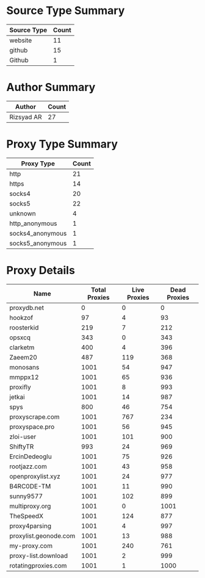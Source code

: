 # Source Type Summary

| Source Type | Count |
|-------------|-------|
| website | 11 |
| github | 15 |
| Github | 1 |


# Author Summary

| Author | Count |
|--------|-------|
| Rizsyad AR | 27 |


# Proxy Type Summary

| Proxy Type | Count |
|------------|-------|
| http | 21 |
| https | 14 |
| socks4 | 20 |
| socks5 | 22 |
| unknown | 4 |
| http_anonymous | 1 |
| socks4_anonymous | 1 |
| socks5_anonymous | 1 |


# Proxy Details

| Name | Total Proxies | Live Proxies | Dead Proxies |
|------|---------------|--------------|---------------|
| proxydb.net | 0 | 0 | 0 |
| hookzof | 97 | 4 | 93 |
| roosterkid | 219 | 7 | 212 |
| opsxcq | 343 | 0 | 343 |
| clarketm | 400 | 4 | 396 |
| Zaeem20 | 487 | 119 | 368 |
| monosans | 1001 | 54 | 947 |
| mmppx12 | 1001 | 65 | 936 |
| proxifly | 1001 | 8 | 993 |
| jetkai | 1001 | 14 | 987 |
| spys | 800 | 46 | 754 |
| proxyscrape.com | 1001 | 767 | 234 |
| proxyspace.pro | 1001 | 56 | 945 |
| zloi-user | 1001 | 101 | 900 |
| ShiftyTR | 993 | 24 | 969 |
| ErcinDedeoglu | 1001 | 75 | 926 |
| rootjazz.com | 1001 | 43 | 958 |
| openproxylist.xyz | 1001 | 24 | 977 |
| B4RC0DE-TM | 1001 | 11 | 990 |
| sunny9577 | 1001 | 102 | 899 |
| multiproxy.org | 1001 | 0 | 1001 |
| TheSpeedX | 1001 | 124 | 877 |
| proxy4parsing | 1001 | 4 | 997 |
| proxylist.geonode.com | 1001 | 13 | 988 |
| my-proxy.com | 1001 | 240 | 761 |
| proxy-list.download | 1001 | 2 | 999 |
| rotatingproxies.com | 1001 | 1 | 1000 |
